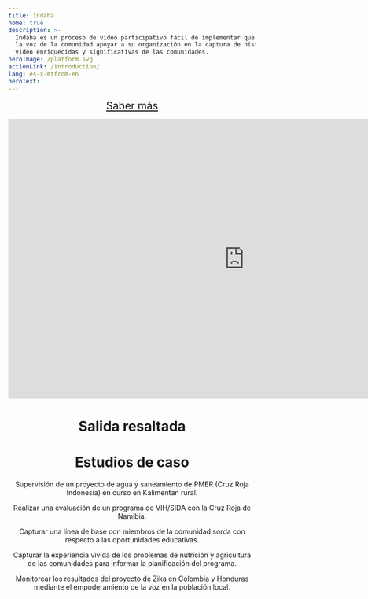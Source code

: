 ```yaml
---
title: Indaba
home: true
description: >-
  Indaba es un proceso de video participativo fácil de implementar que permite a
  la voz de la comunidad apoyar a su organización en la captura de historias de
  video enriquecidas y significativas de las comunidades.
heroImage: /platform.svg
actionLink: /introduction/
lang: es-x-mtfrom-en
heroText:
---
```

<div style="text-align:center;margin-bottom:4em;"> 

<el-button type="danger" style="font-size:150%;margin-bottom:1.2em;" plain> <a href="/es/guide/">Saber más <i class="el-icon-right"></i></a> </el-button> 

<div class="google-slides-container"> 
<iframe src="https://docs.google.com/presentation/d/e/2PACX-1vSyOXiUQkQxnjCEUKnHgFpYrKYhFAlA1i2wLVlmoofpBbOqEyg2HZNLbQXA-tx8b5ZGSbiS1n2lmRSP/embed?start=true&loop=true&delayms=3000" frameborder="0" width="960" height="569" allowfullscreen="true" mozallowfullscreen="true" webkitallowfullscreen="true"></iframe> 
</div> 

# Salida resaltada  

<YouTube id="sLGnJQlsZSE"/> 

# Estudios de caso  

<el-row :gutter="12"> 

<CaseStudy title="Supervisión" date="July 2017" place="Berau, Indonesia" img="/imgs/indonesia.jpg"> 

 Supervisión de un proyecto de agua y saneamiento de PMER (Cruz Roja Indonesia) en curso en Kalimentan rural.  

</CaseStudy> 

<CaseStudy title="Evaluación" date="June 2018" place="Grootfontein, Namibia" img="/imgs/namibia.jpg"> 

 Realizar una evaluación de un programa de VIH/SIDA con la Cruz Roja de Namibia.  

</CaseStudy> 

<CaseStudy title="Base" date="August 2018" place="Cario, Egypt" img="/imgs/egypt.jpg"> 

 Capturar una línea de base con miembros de la comunidad sorda con respecto a las oportunidades educativas.  

</CaseStudy> 

<CaseStudy title="Ideación comunitaria" date="April 2019" place="Bangladesh" img="/imgs/bangladesh.jpg"> 

 Capturar la experiencia vivida de los problemas de nutrición y agricultura de las comunidades para informar la planificación del programa.  

</CaseStudy> 

<CaseStudy title="Supervisión" date="February 2019" place="Columbia &amp; Honduras" img="/imgs/honduras.jpg"> 

 Monitorear los resultados del proyecto de Zika en Colombia y Honduras mediante el empoderamiento de la voz en la población local.  

</CaseStudy> 

</el-row> 

</div> 
